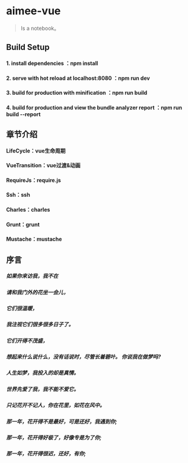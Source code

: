 # aimee-vue

> Is a notebook。

## Build Setup

#### 1. install dependencies ：npm install

#### 2. serve with hot reload at localhost:8080 ：npm run dev

#### 3. build for production with minification ：npm run build

#### 4. build for production and view the bundle analyzer report ：npm run build --report


## 章节介绍

#### LifeCycle：vue生命周期

#### VueTransition：vue过渡&动画

#### RequireJs：require.js

#### Ssh：ssh

#### Charles：charles

#### Grunt：grunt

#### Mustache：mustache

## 序言

##### 如果你来访我，我不在
##### 请和我门外的花坐一会儿，
##### 它们很温暖，
##### 我注视它们很多很多日子了。
##### 它们开得不茂盛，
##### 想起来什么说什么，没有话说时，尽管长着碧叶。 你说我在做梦吗?
##### 人生如梦，我投入的却是真情。
##### 世界先爱了我，我不能不爱它。
##### 只记花开不记人，你在花里，如花在风中。
##### 那一年，花开得不是最好，可是还好，我遇到你;
##### 那一年，花开得好极了，好像专是为了你;
##### 那一年，花开得很迟，还好，有你;
